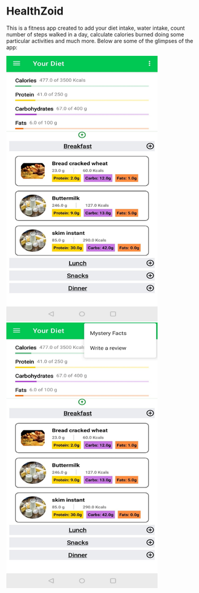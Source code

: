 # HealthZoid
This is a fitness app created to add your diet intake, water intake, count number of steps walked in a day, calculate calories burned doing some particular activities and much more. Below are some of the glimpses of the app:

<img src="https://github.com/sanchitvasdev/HealthZoid/blob/master/Daily%20intake%201.jpeg" style="width: 400px; height: 700px; margin-end: 100px"><img src="https://github.com/sanchitvasdev/HealthZoid/blob/master/Daily%20intake%202.jpeg" style="width: 400px; height: 700px">

